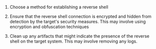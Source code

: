 1. Choose a method for establishing a reverse shell

2. Ensure that the reverse shell connection is encrypted and hidden from detection by the target's security measures. This may involve using encryption and obfuscation techniques

3. Clean up any artifacts that might indicate the presence of the reverse shell on the target system. This may involve removing any logs.
